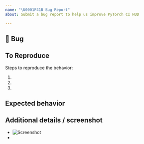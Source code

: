 ```yaml
---
name: "\U0001F41B Bug Report"
about: Submit a bug report to help us improve PyTorch CI HUD

---
```


## 🐛 Bug

<!-- A clear and concise description of what the bug is. -->

## To Reproduce

Steps to reproduce the behavior:

1.
1.
1.

<!-- If you have a code sample, error messages, stack traces, please provide it here as well -->

## Expected behavior

<!-- A clear and concise description of what you expected to happen. -->

## Additional details / screenshot

- ![Screenshot]()
-
